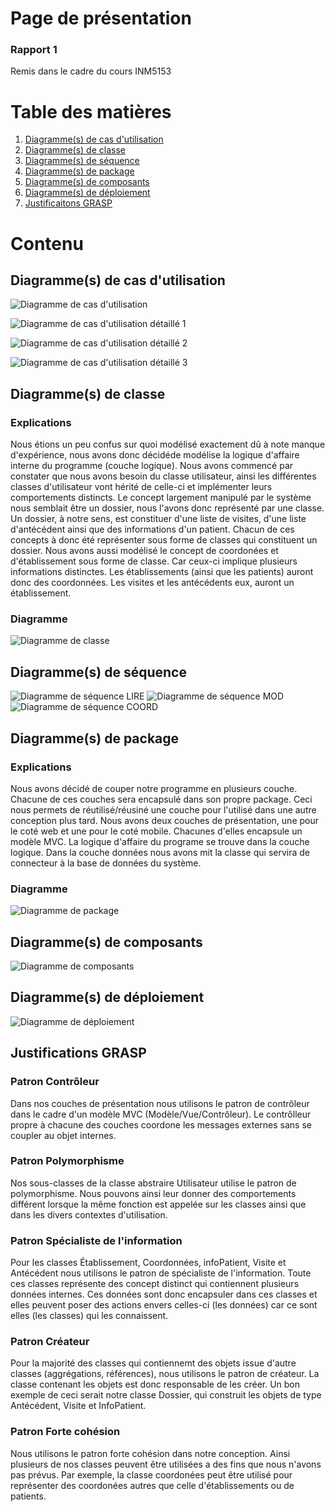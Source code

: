 # Page de présentation

### Rapport 1
Remis dans le cadre du cours INM5153

# Table des matières
1. [Diagramme(s) de cas d'utilisation](#cas)
2. [Diagramme(s) de classe](#classe)
3. [Diagramme(s) de séquence](#sequence)
4. [Diagramme(s) de package](#package)
5. [Diagramme(s) de composants](#comp)
6. [Diagramme(s) de déploiement](#dep)
6. [Justificaitons GRASP](#grasp)

# Contenu

## Diagramme(s) de cas d'utilisation <a name="cas"></a>
![Diagramme de cas d'utilisation](/diagrammes/CAS.png "Diagramme de cas d'utilisation")


![Diagramme de cas d'utilisation détaillé 1](/diagrammes/CU1.png "Diagramme de cas d'utilisation détaillé 1")


![Diagramme de cas d'utilisation détaillé 2](/diagrammes/CU2.png "Diagramme de cas d'utilisation détaillé 2")


![Diagramme de cas d'utilisation détaillé 3](/diagrammes/CU3.png "Diagramme de cas d'utilisation détaillé 3")


## Diagramme(s) de classe <a name="classe"></a>

### Explications
Nous étions un peu confus sur quoi modélisé exactement dû à note manque d'expérience, nous 
avons donc décidéde modélise la logique d'affaire interne du programme (couche logique). Nous
avons commencé par constater que nous avons besoin du classe utilisateur, ainsi les différentes
classes d'utilisateur vont hérité de celle-ci et implémenter leurs comportements distincts. Le 
concept largement manipulé par le système nous semblait être un dossier, nous l'avons donc
représenté par une classe. Un dossier, à notre sens, est constituer d'une liste de visites, d'une liste
d'antécédent ainsi que des informations d'un patient. Chacun de ces concepts à donc été représenter
sous forme de classes qui constituent un dossier. Nous avons aussi modélisé le concept de coordonées et
d'établissement sous forme de classe. Car ceux-ci implique plusieurs informations distinctes. Les établissements (ainsi que les patients) auront donc des coordonnées. Les visites et les antécédents eux, auront un établissement.

### Diagramme
![Diagramme de classe](/diagrammes/CLASSE.png "Diagramme de classe")


## Diagramme(s) de séquence <a name="sequence"></a>
![Diagramme de séquence LIRE](/diagrammes/SEQLIRE.png "Diagramme de séquence LIRE")
![Diagramme de séquence MOD](/diagrammes/SEQMOD.png "Diagramme de séquence MOD")
![Diagramme de séquence COORD](/diagrammes/SEQCOORD.png "Diagramme de séquence COORD")


## Diagramme(s) de package <a name="package"></a>

### Explications

Nous avons décidé de couper notre programme en plusieurs couche. Chacune de ces couches
sera encapsulé dans son propre package. Ceci nous permets de réutilisé/réusiné une couche
pour l'utilisé dans une autre conception plus tard. Nous avons deux couches de présentation, une
pour le coté web et une pour le coté mobile. Chacunes d'elles encapsule un modèle MVC. La logique 
d'affaire du programe se trouve dans la couche logique. Dans la couche données nous avons mit la classe
qui servira de connecteur à la base de données du système.

### Diagramme
![Diagramme de package](/diagrammes/PACK.png "Diagramme de package")


## Diagramme(s) de composants <a name="comp"></a>
![Diagramme de composants](/diagrammes/COMP.png "Diagramme de composants")


## Diagramme(s) de déploiement <a name="dep"></a>
![Diagramme de déploiement](/diagrammes/DEP.png "Diagramme de déploiement")

## Justifications GRASP <a name="grasp"></a>

### Patron Contrôleur

Dans nos couches de présentation nous utilisons le patron de contrôleur dans le cadre
d'un modèle MVC (Modèle/Vue/Contrôleur). Le contrôlleur propre à chacune des couches
coordone les messages externes sans se coupler au objet internes.

### Patron Polymorphisme

Nos sous-classes de la classe abstraire Utilisateur utilise le patron de polymorphisme. Nous 
pouvons ainsi leur donner des comportements différent lorsque la même fonction est appelée sur les
classes ainsi que dans les divers contextes d'utilisation.

### Patron Spécialiste de l'information

Pour les classes Établissement, Coordonnées, infoPatient, Visite et Antécédent nous utilisons le
patron de spécialiste de l'information. Toute ces classes représente des concept distinct qui 
contiennent plusieurs données internes. Ces données sont donc encapsuler dans ces classes et elles
peuvent poser des actions envers celles-ci (les données) car ce sont elles (les classes) qui 
les connaissent.

### Patron Créateur

Pour la majorité des classes qui contiennemt des objets issue d'autre classes 
(aggrégations, références), nous utilisons le patron de créateur. La classe contenant les objets
est donc responsable de les créer. Un bon exemple de ceci serait notre classe Dossier, qui construit les objets de type Antécédent, Visite et InfoPatient.

### Patron Forte cohésion

Nous utilisons le patron forte cohésion dans notre conception. Ainsi plusieurs de nos classes
peuvent être utilisées a des fins que nous n'avons pas prévus. Par exemple, la classe coordonées
peut être utilisé pour représenter des coordonées autres que celle d'établissements ou de patients.
